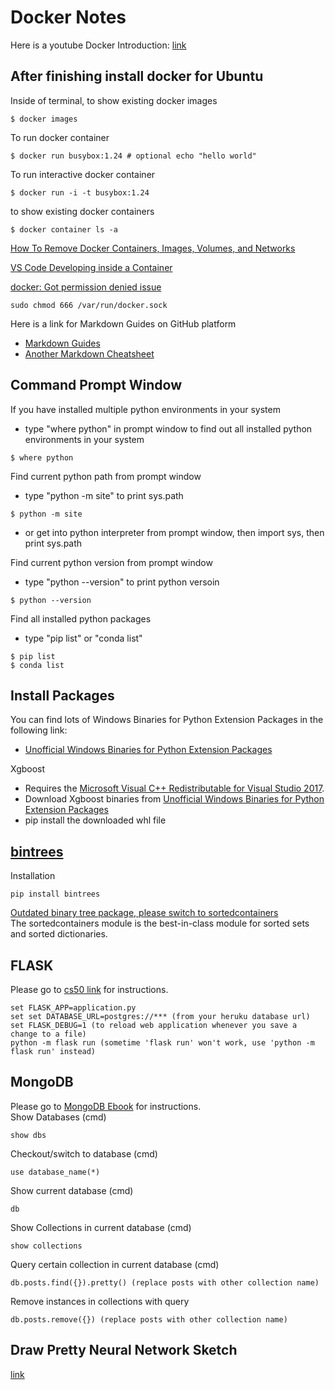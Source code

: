# Docker Notes

Here is a youtube Docker Introduction: [link](https://youtu.be/VlSW-tztsvM)

## After finishing install docker for Ubuntu
Inside of terminal, to show existing docker images
```
$ docker images 
```
To run docker container
```
$ docker run busybox:1.24 # optional echo "hello world"
```
To run interactive docker container
```
$ docker run -i -t busybox:1.24
```
to show existing docker containers
```
$ docker container ls -a
```
[How To Remove Docker Containers, Images, Volumes, and Networks](https://linuxize.com/post/how-to-remove-docker-images-containers-volumes-and-networks/)


[VS Code Developing inside a Container](https://code.visualstudio.com/docs/remote/containers)



[docker: Got permission denied issue](https://stackoverflow.com/questions/48957195/how-to-fix-docker-got-permission-denied-issue)
```
sudo chmod 666 /var/run/docker.sock
```

Here is a link for Markdown Guides on GitHub platform
* [Markdown Guides](https://guides.github.com/features/mastering-markdown/)
* [Another Markdown Cheatsheet](https://github.com/adam-p/markdown-here/wiki/Markdown-Cheatsheet)




## Command Prompt Window
If you have installed multiple python environments in your system
* type "where python" in prompt window to find out all installed python environments in your system
```
$ where python
```

Find current python path from prompt window
* type "python -m site" to print sys.path
```
$ python -m site
```
* or get into python interpreter from prompt window, then import sys, then print sys.path

Find current python version from prompt window
* type "python --version" to print python versoin
```
$ python --version
```

Find all installed python packages
* type "pip list" or "conda list"
```
$ pip list
$ conda list
```

## Install Packages 
You can find lots of Windows Binaries for Python Extension Packages in the following link:
- [Unofficial Windows Binaries for Python Extension Packages](https://www.lfd.uci.edu/~gohlke/pythonlibs/#xgboost)

Xgboost
- Requires the [Microsoft Visual C++ Redistributable for Visual Studio 2017](https://visualstudio.microsoft.com/vs/older-downloads/). 
- Download Xgboost binaries from [Unofficial Windows Binaries for Python Extension Packages](https://www.lfd.uci.edu/~gohlke/pythonlibs/#xgboost)
- pip install the downloaded whl file


## [bintrees](https://pypi.org/project/bintrees/)
Installation
```
pip install bintrees
```
[Outdated binary tree package, please switch to sortedcontainers](https://github.com/mozman/bintrees)\
The sortedcontainers module is the best-in-class module for sorted sets and sorted dictionaries.



## FLASK
Please go to [cs50 link](https://docs.cs50.net/web/2019/x/projects/1/project1.html) for instructions.

```
set FLASK_APP=application.py
set set DATABASE_URL=postgres://*** (from your heruku database url)
set FLASK_DEBUG=1 (to reload web application whenever you save a change to a file)
python -m flask run (sometime 'flask run' won't work, use 'python -m flask run' instead)
```
## MongoDB
Please go to [MongoDB Ebook](https://mongodb.tecladocode.com/) for instructions.\
Show Databases (cmd)
```
show dbs
```
Checkout/switch to database (cmd)
```
use database_name(*)
```
Show current database (cmd)
```
db
```
Show Collections in current database (cmd)
```
show collections
```
Query certain collection in current database (cmd)
```
db.posts.find({}).pretty() (replace posts with other collection name)
```
Remove instances in collections with query
```
db.posts.remove({}) (replace posts with other collection name)
```
## Draw Pretty Neural Network Sketch
[link](http://alexlenail.me/NN-SVG/index.html)
